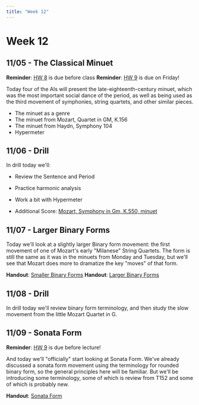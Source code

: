 ```yaml
---
title: "Week 12"
---
```


# Week 12

## 11/05 - The Classical Minuet

**Reminder**: [HW 8](HW-8.pdf) is due before class
**Reminder**: [HW 9](HW-9.pdf) is due on Friday!

Today four of the AIs will present the late-eighteenth-century
minuet, which was the most important social dance of the period,
as well as being used as the third movement of symphonies, string
quartets, and other similar pieces.

* The minuet as a genre
* The minuet from Mozart, Quartet in GM, K.156
* The minuet from Haydn, Symphony 104
* Hypermeter

## 11/06 - Drill

In drill today we'll:

* Review the Sentence and Period
* Practice harmonic analysis
* Work a bit with Hypermeter

* Additional Score: [Mozart, Symphony in Gm, K.550, minuet](k550-minuet.pdf)

## 11/07 - Larger Binary Forms

Today we'll look at a slightly larger Binary form movement: the
first movement of one of Mozart's early "Milanese" String Quartets.
The form is still the same as it was in the minuets from Monday and
Tuesday, but we'll see that Mozart does more to dramatize the key
"moves" of that form.

**Handout**: [Smaller Binary Forms](handout-smaller-binary-forms.pdf)
**Handout**: [Larger Binary Forms](handout-bigger-binary-forms.pdf)

## 11/08 - Drill

In drill today we'll review binary form terminology, and then
study the slow movement from the little Mozart Quartet in G.

## 11/09 - Sonata Form

**Reminder**: [HW 9](HW-9.pdf) is due before lecture!

And today we'll "officially" start looking at Sonata Form. We've already
discussed a sonata form movement using the terminology for rounded binary
form, so the general principles here will be familiar. But we'll be
introducing some terminology, some of which is review from T152 and some
of which is probably new.

**Handout**: [Sonata Form](handout-sonata-form.pdf)

